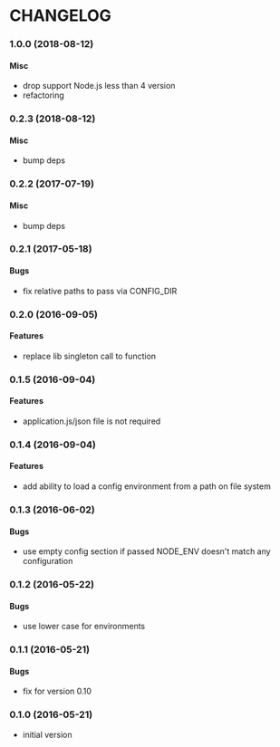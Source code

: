 # CHANGELOG

<a name="1.0.0"></a>
### 1.0.0 (2018-08-12)

#### Misc

* drop support Node.js less than 4 version
* refactoring


<a name="0.2.3"></a>
### 0.2.3 (2018-08-12)

#### Misc

* bump deps


<a name="0.2.2"></a>
### 0.2.2 (2017-07-19)

#### Misc

* bump deps


<a name="0.2.1"></a>
### 0.2.1 (2017-05-18)

#### Bugs

* fix relative paths to pass via CONFIG_DIR


<a name="0.2.0"></a>
### 0.2.0 (2016-09-05)

#### Features

* replace lib singleton call to function


<a name="0.1.5"></a>
### 0.1.5 (2016-09-04)

#### Features

* application.js/json file is not required


<a name="0.1.4"></a>
### 0.1.4 (2016-09-04)

#### Features

* add ability to load a config environment from a path on file system


<a name="0.1.3"></a>
### 0.1.3 (2016-06-02)

#### Bugs

* use empty config section if passed NODE_ENV doesn't match any configuration


<a name="0.1.2"></a>
### 0.1.2 (2016-05-22)

#### Bugs

* use lower case for environments


<a name="0.1.1"></a>
### 0.1.1 (2016-05-21)

#### Bugs

* fix for version 0.10


<a name="0.1.0"></a>
### 0.1.0 (2016-05-21)


* initial version
